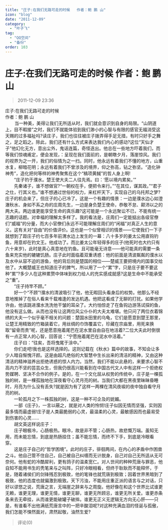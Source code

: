```yaml
---
title: "庄子:在我们无路可走的时候   作者：鲍 鹏 山"
icon: "blog"
date: "2011-12-09"
category:
  - "叶子飞"
tag:
  - "QQ空间"
  - "备份"
order: 103
---
```

# 庄子:在我们无路可走的时候   作者：鲍 鹏 山
> 2011-12-09 23:36


庄子:在我们无路可走的时候   
作者：鲍 鹏 山      
　    当一种美，美得让我们无所适从时，我们就会意识到自身的局限。“山阴道上，目不暇接”之时，我们不就能体验到我们渺小的心智与有限的感官无福消受这天赐的过多福祉吗?读庄子，我们也往往被庄子拨弄得手足无措，有时只好手之舞之，足之蹈之。除此，我们还有什么方式来表达我们内心的感动?这位“天仙才子”他幻化无方，意出尘外，鬼话连篇，奇怪迭出。他总在一些地方吓着我们，而等我们惊魂甫定，便会发现，：呈现在我们面前的，是朝暾夕月，落崖惊风。我们的视界为之一开，我们的俗情为之一扫。同时，他永远有着我们不懂的地方，山重水复，柳暗花明；永远有着我们不曾涉及的境界，仰之弥高，钻之弥坚。“造化钟神秀”，造化把何等样的神秀聚焦在这个“槁项黄馘”的哲人身上啊!  
　　“庄子钓于濮水。楚王使大夫二人往先焉。曰：‘愿以境内累矣。’”  
　　先秦诸子，谁不想做官?“一朝权在手，便把令来行。”“在其位，谋其政。”“君子之仕，行其义也。”谁不想通过世俗的权力，来杠杆天下，实现自己的乌托邦之梦?庄子的机会来了，但庄子的心已冷了。这是一个有趣的情景：一边是濮水边心如澄澈秋水、身如不系之舟的庄周先生，一边是身负楚王使命，恭敬不怠、颠沛以之的两大夫。两边谁更能享受生命的真乐趣?这可能是一个永远聚讼不已，不能有统一志趣的话题。对幸福的理解太多样了。我的看法是，庄周们一定能掂出各级官僚们“威福”的分量，而大小官僚们永远不可能理解庄周们的“闲福”对真正人生的意义。这有关对“自由”的价值评价。这也是一个似曾相识的情景——它使我们一下子就想到了距庄子约七百多年前渭水边上发生的一幕：八十多岁的姜太公用直钩钓鱼，用意却在钓文王。他成功了。而比姜太公年轻得多的庄子(他死时也大约只有六十来岁)，此时是真心真意地在钓鱼。且可能毫无诗意——他可能真的需要一条鱼来充实他的辘辘饥肠。庄子此时面临着双重诱惑：他的前面是清波粼粼的濮水以及水中从容不迫的游鱼，他的背后则是楚国的相位——楚威王要把境内的国事交给他了。大概楚威王也知道庄子的脾气，所以用了一个“累”字，只是庄子要不要这种“累”?多少人在这种累赘中体味到权力给人的充实感成就感?这是生命中不能承受之“重”。  
　　“庄子持竿不顾。”  
　　好一个“不顾”!濮水的清波吸引了他，他无暇回头看身后的权势。他那么不经意地推掉了在俗人看来千载难逢的发达机遇。他把这看成了无聊的打扰。如果他学许由，他该跳进濮水洗洗他干皱的耳朵了。大约怕惊走了在鱼钩边游荡试探的鱼，他没有这么做。从而也没有让这两位风尘仆仆的大夫太难堪。他只问了两位衣着锦绣的大夫一个似乎毫不相关的问题：楚国水田里的乌龟，它们是愿意到楚王那里，让楚王用精致的竹箱装着它，用丝绸的巾饰覆盖它，珍藏在宗庙里，用死来换取“留骨而贵”呢，还是愿意拖着尾巴在泥水里自由自在地活着?二位大夫此时倒很有一点正常人的心智，回答说：“宁愿拖着尾巴在泥水中活着。”  
　　庄子曰：“往矣，吾将曳尾于涂中。”  
　　你们走吧!我也是这样选择的。这则记载在《秋水》篇中的故事，不知会让多少人暗自惭愧汗颜。这是由超凡绝俗的大智慧中生长出来的清洁的精神，又由这种清洁的精神滋养出拒绝诱惑的惊人内力。当然，我们不能以此悬的，来要求心智不高内力不坚的芸芸众生，但我仍很高兴能看到在中国古代文人中有这样一个拒绝权势媒聘、坚决不合作的例子。是的，在一个文化屈从权势的传统中，庄子是一棵孤独的树，是一棵孤独地在深夜看守心灵月亮的树。当我们大都在黑夜里昧昧昏睡时，月亮为什么没有丢失?就是因为有了这样一两棵在清风夜唳的夜中独自看守月亮的树。  
　　一轮孤月之下一株孤独的树，这是一种不可企及的妩媚。  
　　一部《庄子》，一言以蔽之，就是对人类的怜悯!庄子似因无情而坚强，实则因最多情而最虚弱!庄子是人类最脆弱的心灵，最温柔的心灵，最敏感因而也最易受到伤害的心灵……  
　　胡文英这样说庄子：  
　　庄子眼极冷，心肠极热。眼冷，故是非不管；心肠热，故悲慨万端。虽知无用，而未能忘情，到底是热肠挂住；虽不能忘情，而终不下手，到底是冷眼看穿。   
　　这是庄子自己的“哲学困境”。此时的庄子，徘徊两间，在内心的矛盾中作困兽之斗。他自己管不住自己，自己被自己纠缠而无计脱身，自己对自己无所适从无可奈何。他有蛇的冷酷犀利，更有鸽子的温柔宽仁。对人世间的种种荒唐与罪恶，他自知不能用书生的秃笔来与之叫阵，只好冷眼相看，但终于耿耿而不能释怀，于是，随着诸侯们的剑锋残忍到极致，他的笔锋也就荒唐到极致；因着世界黑暗到了极致，他的态度也就偏激到极致。天下污浊，不能用庄重正派的语言与之对话，只好以谬悠之说，荒唐之言，无端崖之辞来与之周旋。他好像在和这个世界比试谁更无赖，谁更无理，谁更无情，谁更无聊，谁更无所顾忌，谁更无所关爱。谁更赤条条来去无牵挂，从而谁更能破罐子破摔。谁更无正义无逻辑无方向无心肝——只是，有谁看不出他满纸荒唐言中的一把辛酸泪呢?对这种充满血泪的怪诞与孤傲，我们怎能不悚然面对，肃然起敬，油然生爱?
> 评论(0)

